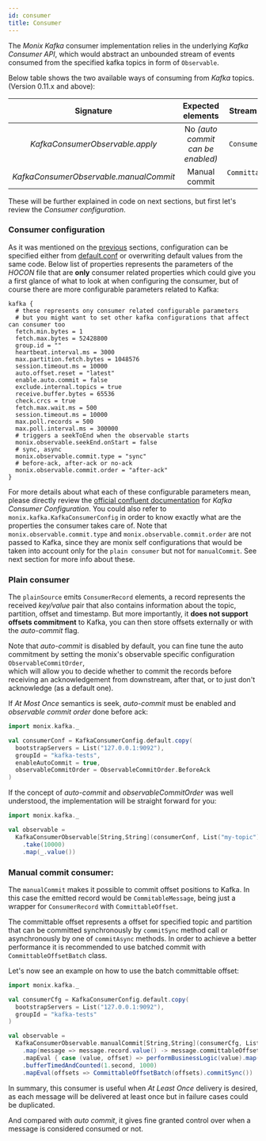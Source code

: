 ```yaml
---
id: consumer
title: Consumer
---
```


The _Monix Kafka_ consumer implementation relies in the underlying _Kafka Consumer API_, which would abstract an unbounded stream of events consumed from the specified kafka topics in form of `Observable`.

Below table shows the two available ways of consuming from _Kafka_ topics. (Version 0.11.x and above):

|  __Signature__  | __Expected elements__ | __Stream element type__ |
  | :---: | :---: | :---: |
  | _KafkaConsumerObservable.apply_ | No _(auto commit can be enabled)_ | `ConsumerRecord[K, V]` |
  | _KafkaConsumerObservable.manualCommit_ | Manual commit | `CommittableMessage[K, V]` |
  
These will be further explained in code on next sections, but first let's review the _Consumer configuration_.
  
### Consumer configuration

As it was mentioned on the [previous]() sections, configuration can be specified either from [default.conf](https://github.com/monix/monix-kafka/blob/master/kafka-1.0.x/src/main/resources/monix/kafka/default.conf#L49) or 
overwriting default values from the same code. Below list of properties represents the parameters
of the _HOCON_ file that are __only__ consumer related properties which could give you a first glance of what to look at when configuring the consumer, but of course there 
are more configurable parameters related to Kafka:

```hocon
kafka {
  # these represents ony consumer related configurable parameters
  # but you might want to set other kafka configurations that affect can consumer too
  fetch.min.bytes = 1
  fetch.max.bytes = 52428800
  group.id = "" 
  heartbeat.interval.ms = 3000
  max.partition.fetch.bytes = 1048576
  session.timeout.ms = 10000
  auto.offset.reset = "latest"
  enable.auto.commit = false
  exclude.internal.topics = true
  receive.buffer.bytes = 65536
  check.crcs = true
  fetch.max.wait.ms = 500
  session.timeout.ms = 10000
  max.poll.records = 500
  max.poll.interval.ms = 300000
  # triggers a seekToEnd when the observable starts
  monix.observable.seekEnd.onStart = false
  # sync, async
  monix.observable.commit.type = "sync"
  # before-ack, after-ack or no-ack
  monix.observable.commit.order = "after-ack"
}
```

For more details about what each of these configurable parameters mean, please directly review the [official confluent documentation](https://docs.confluent.io/current/installation/configuration/consumer-configs.html#cp-config-consumer) 
for _Kafka Consumer Configuration_.
You could also refer to `monix.kafka.KafkaConsumerConfig` in order to know exactly what are the properties the consumer takes care of.
Note that `monix.observable.commit.type` and `monix.observable.commit.order` are not passed to Kafka, since they are monix self configurations that would be taken into account only for the 
`plain consumer` but not for `manualCommit`. See next section for more info about these.  

### Plain consumer

The `plainSource` emits `ConsumerRecord` elements, a record represents the received _key/value_ pair that also contains information about the topic, partition, offset and timestamp. 
But more importantly, it __does not support offsets commitment__ to Kafka, you can then store offsets externally or with the _auto-commit_ flag.

Note that _auto-commit_ is disabled by default, you can fine tune the auto commitment by setting the monix's observable specific configuration `ObservableCommitOrder`,  
which will allow you to decide whether to commit the records before receiving an acknowledgement from downstream, after that, or to just don't acknowledge (as a default one). 

If _At Most Once_ semantics is seek, _auto-commit_ must be enabled and _observable commit order_ done before ack:
 
```scala
import monix.kafka._

val consumerConf = KafkaConsumerConfig.default.copy(
  bootstrapServers = List("127.0.0.1:9092"),
  groupId = "kafka-tests",
  enableAutoCommit = true,
  observableCommitOrder = ObservableCommitOrder.BeforeAck
)
```

If the concept of _auto-commit_ and _observableCommitOrder_ was well understood, the implementation will be straight forward for you:

```scala
import monix.kafka._

val observable =
  KafkaConsumerObservable[String,String](consumerConf, List("my-topic"))
    .take(10000)
    .map(_.value())
```

### Manual commit consumer:

The `manualCommit` makes it possible to commit offset positions to Kafka. In this case the emitted record would be `CommitableMessage`, 
 being just a wrapper for `ConsumerRecord` with `CommittableOffset`.

The committable offset represents a offset for specified topic and partition that can be committed synchronously by `commitSync` method call or asynchronously by one of `commitAsync` methods.
 In order to achieve a better performance it is recommended to use batched commit with `CommittableOffsetBatch` class.
  
Let's now see an example on how to use the batch committable offset:

```scala
import monix.kafka._

val consumerCfg = KafkaConsumerConfig.default.copy(
  bootstrapServers = List("127.0.0.1:9092"),
  groupId = "kafka-tests"
)

val observable =
  KafkaConsumerObservable.manualCommit[String,String](consumerCfg, List("my-topic"))
    .map(message => message.record.value() -> message.committableOffset)
    .mapEval { case (value, offset) => performBusinessLogic(value).map(_ => offset) }
    .bufferTimedAndCounted(1.second, 1000)
    .mapEval(offsets => CommittableOffsetBatch(offsets).commitSync())
```

In summary, this consumer is useful when _At Least Once_ delivery is desired, as each message will be delivered at least once but in failure cases could be duplicated.

And compared with _auto commit_, it gives fine granted control over when a message is considered consumed or not.

